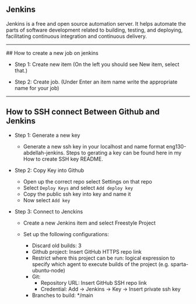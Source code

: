 ## Jenkins

Jenkins is a free and open source automation server. It helps automate the parts of software development related to building, testing, and deploying, facilitating continuous integration and continuous delivery.

--- 

## How to create a new job on jenkins

- Step 1: Create new item (On the left you should see New item, select that.)
  
- Step 2: Create job. (Under Enter an item name write the appropriate name for your job)

--- 

## How to SSH connect Between Github and Jenkins

- Step 1: Generate a new key

    - Generate a new ssh key in your localhost and name format eng130-abdellah-jenkins. Steps to gerating a key can be found here in my How to create SSH key README.

- Step 2: Copy Key into Github

    - Open up the correct repo select Settings on that repo
    - Select `Deploy Keys` and select `Add deploy key`
    - Copy the public ssh key into key and name it
    - Now select `Add key`

- Step 3: Connect to Jenckins

    - Create a new Jenkins item and select Freestyle Project
    - Set up the following configurations:

        - Discard old builds: 3
        - Github project: Insert GitHub HTTPS repo link
        - Restrict where this project can be run: logical expression to specify which agent to execute builds of the project (e.g. sparta-ubuntu-node)
        - Git:
            - Repository URL: Insert GitHub SSH repo link
            - Credential: Add -> Jenkins -> Key -> Insert private ssh key
        - Branches to build: */main
        